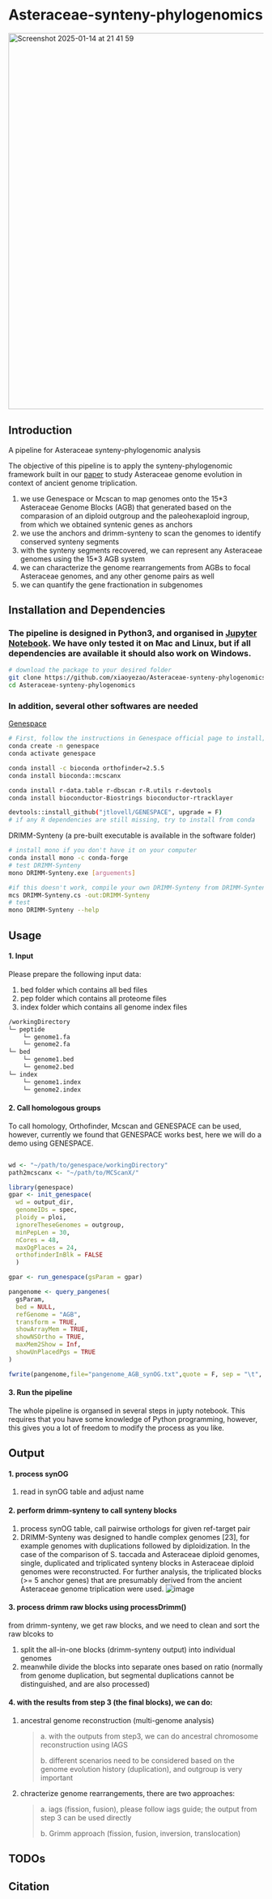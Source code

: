 # Asteraceae-synteny-phylogenomics
<img width="743" alt="Screenshot 2025-01-14 at 21 41 59" src="https://github.com/user-attachments/assets/b35bc922-0a56-41d3-b7f3-d93d1c773560" />

## Introduction
A pipeline for Asteraceae synteny-phylogenomic analysis
>
The objective of this pipeline is to apply the synteny-phylogenomic framework built in our [paper](https://www.biorxiv.org/content/10.1101/2025.01.08.631874v1) to study Asteraceae genome evolution in context of ancient genome triplication.
>
1. we use Genespace or Mcscan to map genomes onto the 15*3 Asteraceae Genome Blocks (AGB) that generated based on the comparasion of an diploid outgroup and the paleohexaploid ingroup, from which we obtained syntenic genes as anchors
2. we use the anchors and drimm-synteny to scan the genomes to identify conserved synteny segments
3. with the synteny segments recovered, we can represent any Asteraceae genomes using the 15*3 AGB system
4. we can characterize the genome rearrangements from AGBs to focal Asteraceae genomes, and any other genome pairs as well
5. we can quantify the gene fractionation in subgenomes 

## Installation and Dependencies
### The pipeline is designed in Python3, and organised in [Jupyter Notebook](https://jupyter.org/). We have only tested it on Mac and Linux, but if all dependencies are available it should also work on Windows.
```sh
# download the package to your desired folder
git clone https://github.com/xiaoyezao/Asteraceae-synteny-phylogenomics
cd Asteraceae-synteny-phylogenomics
```
### In addition, several other softwares are needed

[Genespace](https://github.com/jtlovell/GENESPACE)
```sh
# First, follow the instructions in Genespace official page to install; If you may encounter issues, try the following steps:
conda create -n genespace
conda activate genespace

conda install -c bioconda orthofinder=2.5.5
conda install bioconda::mcscanx

conda install r-data.table r-dbscan r-R.utils r-devtools
conda install bioconductor-Biostrings bioconductor-rtracklayer

devtools::install_github("jtlovell/GENESPACE", upgrade = F)
# if any R dependencies are still missing, try to install from conda
```
>
DRIMM-Synteny (a pre-built executable is available in the software folder)
   ```sh
   # install mono if you don't have it on your computer
   conda install mono -c conda-forge
   # test DRIMM-Synteny
   mono DRIMM-Synteny.exe [arguements]
   
   #if this doesn't work, compile your own DRIMM-Synteny from DRIMM-Synteny.cs (available in the software folder)
   mcs DRIMM-Synteny.cs -out:DRIMM-Synteny
   # test
   mono DRIMM-Synteny --help
   ```

## Usage
#### 1. Input
Please prepare the following input data:
1) bed folder which contains all bed files
2) pep folder which contains all proteome files
3) index folder which contains all genome index files
```sh
/workingDirectory
└─ peptide
    └─ genome1.fa
    └─ genome2.fa
└─ bed
    └─ genome1.bed
    └─ genome2.bed
└─ index
    └─ genome1.index
    └─ genome2.index

```
#### 2. Call homologous groups
To call homology, Orthofinder, Mcscan and GENESPACE can be used, however, currently we found that GENESPACE works best, here we will do a demo using GENESPACE.
>
```R

wd <- "~/path/to/genespace/workingDirectory"
path2mcscanx <- "~/path/to/MCScanX/"

library(genespace)
gpar <- init_genespace(
  wd = output_dir,
  genomeIDs = spec,
  ploidy = ploi,
  ignoreTheseGenomes = outgroup,
  minPepLen = 30,
  nCores = 48,
  maxOgPlaces = 24,
  orthofinderInBlk = FALSE
  )

gpar <- run_genespace(gsParam = gpar)

pangenome <- query_pangenes(
  gsParam,
  bed = NULL,
  refGenome = "AGB",
  transform = TRUE,
  showArrayMem = TRUE,
  showNSOrtho = TRUE,
  maxMem2Show = Inf,
  showUnPlacedPgs = TRUE
)

fwrite(pangenome,file="pangenome_AGB_synOG.txt",quote = F, sep = "\t", na = NA)
```

#### 3. Run the pipeline
The whole pipeline is organsed in several steps in jupty notebook. This requires that you have some knowledge of Python programming, however, this gives you a lot of freedom to modify the process as you like.


## Output
#### 1. process synOG
1) read in synOG table and adjust name
#### 2. perform drimm-synteny to call synteny blocks
1) process synOG table, call pairwise orthologs for given ref-target pair
2) DRIMM-Synteny was designed to handle complex genomes [23], for example genomes with duplications followed by diploidization. In the case of the comparison of S. taccada and Asteraceae diploid genomes, single, duplicated and triplicated synteny blocks in Asteraceae diploid genomes were reconstructed. For further analysis, the triplicated blocks (>= 5 anchor genes) that are presumably derived from the ancient Asteraceae genome triplication were used. ![image](https://github.com/user-attachments/assets/7762b1ab-490b-4ae0-889a-bb08a57829b7)

#### 3. process drimm raw blocks using processDrimm()
from drimm-synteny, we get raw blocks, and we need to clean and sort the raw blcoks to
1) split the all-in-one blocks (drimm-synteny output) into individual genomes
2) meanwhile divide the blocks into separate ones based on ratio (normally from genome duplication, but segmental duplications cannot be distinguished, and are also processed)
#### 4. with the results from step 3 (the final blocks), we can do:
1) ancestral genome reconstruction (multi-genome analysis)
   >a. with the outputs from step3, we can do ancestral chromosome reconstruction using IAGS
   >
   >b. different scenarios need to be considered based on the genome evolution history (duplication), and outgroup is very important
2) chracterize genome rearrangements, there are two approaches:
   >a. iags (fission, fusion), please follow iags guide; the output from step 3 can be used directly
   >
   >b. Grimm approach (fission, fusion, inversion, translocation)

## TODOs

## Citation
